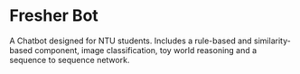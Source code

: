 # Fresher Bot
 A Chatbot designed for NTU students. Includes a rule-based and similarity-based component, image classification, toy world reasoning and a sequence to sequence network.
